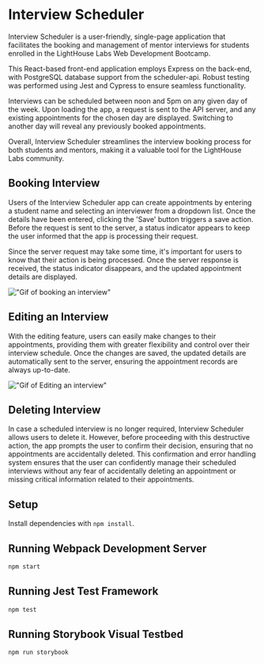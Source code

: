 # Interview Scheduler
Interview Scheduler is a user-friendly, single-page application that facilitates the booking and management of mentor interviews for students enrolled in the LightHouse Labs Web Development Bootcamp.

This React-based front-end application employs Express on the back-end, with PostgreSQL database support from the scheduler-api. Robust testing was performed using Jest and Cypress to ensure seamless functionality.

Interviews can be scheduled between noon and 5pm on any given day of the week. Upon loading the app, a request is sent to the API server, and any existing appointments for the chosen day are displayed. Switching to another day will reveal any previously booked appointments.

Overall, Interview Scheduler streamlines the interview booking process for both students and mentors, making it a valuable tool for the LightHouse Labs community.

## Booking Interview
Users of the Interview Scheduler app can create appointments by entering a student name and selecting an interviewer from a dropdown list. Once the details have been entered, clicking the 'Save' button triggers a save action. Before the request is sent to the server, a status indicator appears to keep the user informed that the app is processing their request.

Since the server request may take some time, it's important for users to know that their action is being processed. Once the server response is received, the status indicator disappears, and the updated appointment details are displayed.

!["Gif of booking an interview"](docs/Booking%20Interview.gif)

## Editing an Interview
With the editing feature, users can easily make changes to their appointments, providing them with greater flexibility and control over their interview schedule. Once the changes are saved, the updated details are automatically sent to the server, ensuring the appointment records are always up-to-date.

!["Gif of Editing an interview"](docs/Edit%20Interview.gif)

## Deleting Interview
In case a scheduled interview is no longer required, Interview Scheduler allows users to delete it. However, before proceeding with this destructive action, the app prompts the user to confirm their decision, ensuring that no appointments are accidentally deleted.
This confirmation and error handling system ensures that the user can confidently manage their scheduled interviews without any fear of accidentally deleting an appointment or missing critical information related to their appointments.
## Setup

Install dependencies with `npm install`.

## Running Webpack Development Server

```sh
npm start
```

## Running Jest Test Framework

```sh
npm test
```

## Running Storybook Visual Testbed

```sh
npm run storybook
```
